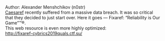Author: Alexander Menshchikov (n0str)<br>
<a href="https://cybrics.net/tasks/caesaref">Caesaref</a> recently suffered from a massive data breach. It was so critical that they decided to just start over. Here it goes — Fixaref: “Reliability is Our Game”™®.<br>
This web resource is even more highly optimized:<br>
http://fixaref-cybrics2019quals.ctf.su/
